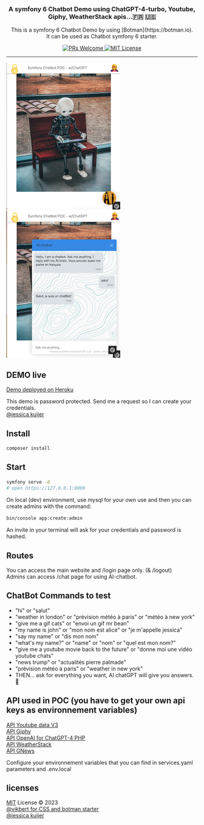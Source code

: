 <div align="center">
  <h3>A symfony 6 Chatbot Demo using ChatGPT-4-turbo, Youtube, Giphy, WeatherStack apis...🇫🇷 🇺🇸</h3>
  <p>This is a symfony 6 Chatbot Demo by using [Botman](https://botman.io). <br>
  It can be used as Chatbot symfony 6 starter.</p>
  <p>
    <a href="#">
      <img src="https://img.shields.io/badge/PRs-Welcome-brightgreen.svg?style=flat-square" alt="PRs Welcome">
    </a>
    <a href="#">
      <img src="https://img.shields.io/badge/License-MIT-brightgreen.svg?style=flat-square" alt="MIT License">
    </a>
  </p>
</div>

---
![screenshot1](/public/images/screenshot1.png?raw=true "chatbot 1")
![screenshot1](/public/images/screenshot2.png?raw=true "chatbot 2")

## DEMO live

[Demo deployed on Heroku](https://ai-chatbot.herokuapp.com)  

This demo is password protected. Send me a request so I can create your credentials.  
[@jessica kuijer](https://jessicakuijer.com)
## Install
```bash
composer install 
```
## Start
```bash
symfony serve -d
# open https://127.0.0.1:8000
```
On local (dev) environment, use mysql for your own use and then you can create admins with the command:
```bash
bin/console app:create:admin
```  
An invite in your terminal will ask for your credentials and password is hashed.

## Routes
You can access the main website and /login page only. (& /logout)  
Admins can access /chat page for using AI-chatbot.
## ChatBot Commands to test

- "hi" or "salut"  
- "weather in london" or "prévision météo à paris" or "météo à new york"  
- "give me a gif cats" or "envoi un gif mr bean"  
- "my name is john" or "mon nom est alice" or "je m'appelle jessica"  
- "say my name" or "dis mon nom"  
- "what's my name?" or "name" or "nom" or "quel est mon nom?"   
- "give me a youtube movie back to the future" or "donne moi une vidéo youtube chats"  
- "news trump" or "actualités pierre palmade"
- "prévision météo à paris" or "weather in new york"
- THEN... ask for everything you want, AI chatGPT will give you answers.  🤖

## API used in POC (you have to get your own api keys as environnement variables)

[API Youtube data V3](https://developers.google.com/youtube/registering_an_application)  
[API Giphy](https://support.giphy.com/hc/en-us/articles/360020283431-Request-A-GIPHY-API-Key)  
[API OpenAI for ChatGPT-4 PHP](https://github.com/tectalichq/public-openai-client-php)  
[API WeatherStack](https://weatherstack.com/)  
[API GNews](https://gnews.io/)  

Configure your environnement variables that you can find in services.yaml parameters and .env.local   
## licenses

[MIT](./LICENSE) License © 2023  
[@vikbert for CSS and botman starter](https://vikbert.github.io)  
[@jessica kuijer](https://jessicakuijer.com)

